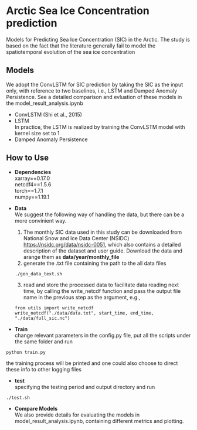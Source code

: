 # Arctic Sea Ice Concentration prediction
Models for Predicting Sea Ice Concentration (SIC) in the Arctic.
The study is based on the fact that the literature generally fail to model the spatiotemporal evolution of the sea ice concentration


## Models
We adopt the ConvLSTM for SIC prediction by taking the SIC as the input only, with reference to two baselines, i.e., LSTM and Damped Anomaly Persistence. See a detailed comparison and evluation of these models in the model_result_analysis.ipynb
- ConvLSTM (Shi et al., 2015)
- LSTM\
In practice, the LSTM is realized by training the ConvLSTM model with kernel size set to 1
- Damped Anomaly Persistence


## How to Use

- **Dependencies**\
xarray==0.17.0\
netcdf4==1.5.6\
torch==1.7.1\
numpy==1.19.1

- **Data**\
We suggest the following way of handling the data, but there can be a more convinient way.
  1. The monthly SIC data used in this study can be downloaded from National Snow and Ice Data Center (NSIDC) https://nsidc.org/data/nsidc-0051, which also contains a detailed description of the dataset and user guide. Download the data and arange them as **data/year/monthly_file**
  2. generate the .txt file containing the path to the all data files
  ```
  ./gen_data_text.sh
  ```
  3. read and store the processed data to facilitate data reading next time, by calling the write_netcdf function and pass the output file name in the previous step as the argument, e.g.,
  ```
  from utils import write_netcdf
  write_netcdf("./data/data.txt", start_time, end_time, "./data/full_sic.nc")
  ```

- **Train**\
change relevant parameters in the config.py file, put all the scripts under the same folder and run
```
python train.py
```
the training process will be printed and one could also choose to direct these info to other logging files

- **test**\
specifying the testing period and output directory and run
```
./test.sh
```

- **Compare Models**\
We also provide details for evaluating the models in model_result_analysis.ipynb, containing different metrics and plotting.


